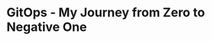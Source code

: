 # GitOps - My Journey from Zero to Negative One

<!--


we can't have nive things


At the dawn of time, when times were harsh,
an APPLICATION
    runs on a MACHINE
=> "It works on my machine"

then, after decoupling the application from the machine,
an APPLICATION
    runs on an OS
        that operates a MACHINE
=> "It works on my OS"

because we still thought the application was too close from the machine (and because applications started having expectations about the underlying OS)
an APPLICATION
    runs on GUEST OS
        in a VM
            on a HOST OS
                that operates the MACHINE
=> "It works in my VM"

when virtual machines got too slow for our speed greed,
an APPLICATION
    runs on HALF AN OS
        isolated in a CONTAINER
            sharing its other half with a HOST OS
                that operates the MACHINE
=> "It works in my container"

but, thanks the gods, today,
an APPLICATION
    runs on HALF AN OS
        isolated in its CONTAINER
            wrapped by a POD
                part of a REPLICA SET
                    managed by a DEPLOYMENT
                        running on KUBERNETES-FIRST OS
                            in a VM (you really didn't think they'd go away so easily)
                                forming a CLUSTER
                                    provisioned in the CLOUD
=> "It works on my cluster"

Application release management has never been so streamlined.

-->


<!--


at the essence of the universe is the application


create a web app

ls

```
📁 ..
  📁 .
    📑 README.md
```

make it simple
start with a greeter
use .NET (hey, nobody is perfect)
call it hello

dotnet new create "web" --name "Martin.Hello" --exclude-launch-settings --output ./applications/hello

```
The template "ASP.NET Core Empty" was created successfully.

Processing post-creation actions...
Restoring ...\applications\hello\Martin.Hello.csproj:
  Determining projects to restore...
  Restored ...\applications\hello\Martin.Hello.csproj (in 87 ms).
Restore succeeded.
```

ls

```diff
📁 ..
  📁 .
+   📁 applications
+     📁 hello
+       🧾 appsettings.Development.json
+       🧾 appsettings.json
+       🧾 Martin.Hello.csproj
+       🧾 Program.cs
    📑 README.md
```

Program.cs

```cs
        var builder = WebApplication.CreateBuilder(args);
        var app = builder.Build();

        app.MapGet("/", () => "Hello World!");

        app.Run();
```

dotnet run --project ./applications/hello

```
info: Microsoft.Hosting.Lifetime[14]
      Now listening on: http://localhost:5000
info: Microsoft.Hosting.Lifetime[0]
      Application started. Press Ctrl+C to shut down.
info: Microsoft.Hosting.Lifetime[0]
      Hosting environment: Production
info: Microsoft.Hosting.Lifetime[0]
      Content root path: ...\applications\hello
```

of course if we navigate to http://localhost:5000, it will show

```
Hello World!
```

But I don't want to open and fiddle around with my browser all the time, because I'm lazy, so I'll create a `hello.http` file and use [REST Client for Visual Studio Code](https://marketplace.visualstudio.com/items?itemName=humao.rest-client) instead.

ls

```diff
📁 ..
  📁 .
    📁 applications
      📁 hello
        🧾 appsettings.Development.json
        🧾 appsettings.json
+       🌐 hello.http
        🧾 Martin.Hello.csproj
        🧾 Program.cs
    📑 README.md
```

hello.http

```http
@BASE_URL = "http://localhost:5000"

GET {{BASE_URL}}
```

Trying that out will slap you back in the face with an unkind error message:

> The connection was rejected. Either the requested service isn’t running on the requested server/port, the proxy settings in vscode are misconfigured, or a firewall is blocking requests. Details: RequestError: connect ECONNREFUSED 127.0.0.1:443.

The silly solution here being to remove the quotes around the value of `@BASE_URL = "http://localhost:5000"`, because we can't have nice things.

hello.http

```diff
- @BASE_URL = "http://localhost:5000"
+ @BASE_URL =  http://localhost:5000
```

define its behavior
    GET /       => "Hello.", plain text
    GET /<name> => "Hello, <name>."
simple web api

hello.http

```http
@BASE_URL = http://localhost:5000

###############################################################################
# This should return "Hello.", plain-text.

GET {{BASE_URL}}/

###############################################################################
# @prompt NAME
# This should return "Hello, <NAME>.", plain-text.

GET {{BASE_URL}}/{{NAME}}
```


Program.cs

```cs
        var builder = WebApplication.CreateBuilder(args);
        var app = builder.Build();

/* - */ app.MapGet("/", () => "Hello World!");

/* + */ app.MapGet("/", () => "Hello.");
/* + */ app.MapGet("/{name}", (string name) => $"Hello, {name}.");

        app.Run();
```

Restarting the application while developing is becoming quite tedious already, so I should use `dotnet watch run` instead of `dotnet run`.

Now http://localhost:5000/Martin returns

```
Hello, Martin.
```

if you're committing to Git, you'll notice the `bin` and `obj` folders are massively full of compiler-generated 💩. I'll make myself a `.gitignore` to save my bandwidth.

ls

```diff
📁 ..
  📁 .
    📁 applications
      📁 hello
+       ✋ .gitignore
        🧾 appsettings.Development.json
        🧾 appsettings.json
        🌐 hello.http
        🧾 Martin.Hello.csproj
        🧾 Program.cs
    📑 README.md
```

.gitignore

```
bin/
obj/
```

now that we've got our application, we must build it, and ship it.
easy just press F5, right?
well, no, we need to properly build it, package it, and deploy it.
but there is a problem: I never learned how to do that in Uni, I've always pressed F5!
because, remember: we can't have nice things (some malevolent among you will have said that a first time when I mentioned the use of .NET)

dotnet publish "./applications/hello" --configuration Release --no-self-contained --output "./applications/hello/publish"

dotnet publish                  -> which, pretty much indicates what we want to do here
"./applications/hello"                  -> the path to the applitation project to build
--configuration Release         -> .NET build configurations bundle compiler options.
                                   The default configuration is 'Debug'; it has compiler options to output debugging information.
                                   The other built-in configuration to 'Release', which has options to request make the compiler optimize your code harder.
--no-self-contained             -> Self-contained applications bundle the .NET runtime along with your own code.
                                   Rather, I'll make a prerequisite for anyone wanting to run my greeter application to install the .NET runtime.
                                   Between the ASP.NET Core Runtime, the .NET Desktop Runtime and then .NET Runtime listed on https://dotnet.microsoft.com/en-us/download/dotnet/7.0,
                                   this will confuse everyone! Just the ASP.NET one has seven options to install it on windows!
                                   Again, we can't have nice things, I'm just doing my part.
--output "./applications/hello/publish" -> The output directory to place the published application in.

save it into a script, call it something relevant, like publish-me-daddy.ps1

```diff
📁 ..
  📁 .
    📁 applications
      📁 hello
        ✋ .gitignore
        🧾 appsettings.Development.json
        🧾 appsettings.json
        🌐 hello.http
        🧾 Martin.Hello.csproj
        🧾 Program.cs
+       🧾 publish-me-daddy.ps1
    📑 README.md
```

publish-me-daddy.ps1

```ps1
dotnet publish "$PSScriptRoot" --configuration Release --no-self-contained --output "$PSScriptRoot/bin/publish"
```

./applications/hello/publish-me-daddy.ps1

```
MSBuild version 17.4.1+9a89d02ff for .NET
  Determining projects to restore...
  All projects are up-to-date for restore.
  Martin.Hello -> ...\docs\applications\hello\bin\Release\net7.0\Martin.Hel
  lo.dll
  Martin.Hello -> ...\docs\applications\hello\bin\publish\
```

ls ./applications/hello/bin/publish

```
📁 ..
  📁 .
    📁 applications
      📁 hello
        📂 bin
          📂 publish
+           🧾 appsettings.Development.json
+           🧾 appsettings.json
+           🧾 Martin.Hello.deps.json
+           📚 Martin.Hello.dll
+           💾 Martin.Hello.exe
+           🧾 Martin.Hello.pdb
+           🧾 Martin.Hello.runtimeconfig.json
+           🧾 web.config
        ✋ .gitignore
        🧾 appsettings.Development.json
        🧾 appsettings.json
        🌐 hello.http
        🧾 Martin.Hello.csproj
        🧾 Program.cs
        🧾 publish-me-daddy.ps1
    📑 README.md
```

admire the published results

the publish folder is full of crap except the `.exe` file, which we can run to execute our app

./applications/hello/bin/publish/Martin.Hello.exe

```
info: Microsoft.Hosting.Lifetime[14]
      Now listening on: http://localhost:5000
info: Microsoft.Hosting.Lifetime[0]
      Application started. Press Ctrl+C to shut down.
info: Microsoft.Hosting.Lifetime[0]
      Hosting environment: Production
info: Microsoft.Hosting.Lifetime[0]
      Content root path: ...\docs
```

it works (of course, it's mine! That feeling wont last for long, though)
c.f. hello.http to try it out

congrat, we now have an app we can run anywhere...
... anywhere there is an ASP.NET runtime, that is, because we can't have nice things.

-->


<!--

oh my godness, containers!


is chose rancher desktop
it has kubernetes integrated
it has nerdctl integrated

if you're disconnected or partially disconnected from the internet, or if Rancher Desktop is misconfigured the slightest, it will fail to start, but, in my case, not before trying out for 10 whole minutes, because we can't have nice things


oc get namespaces

```
NAME              STATUS   AGE
default           Active   13d
kube-system       Active   13d
kube-public       Active   13d
kube-node-lease   Active   13d
```

create a `Containerfile`:

ls

```diff
📁 ..
  📁 .
    📁 applications
      📁 hello
        ✋ .gitignore
        🧾 appsettings.Development.json
        🧾 appsettings.json
+       🐳 Containerfile
        🌐 hello.http
        🧾 Martin.Hello.csproj
        🧾 Program.cs
        🧾 publish-me-daddy.ps1
    📑 README.md
```

Containerfile

```Dockerfile
FROM alpine:3.18.0
ENTRYPOINT ["echo", "Hello"]
```

nerdctl image build --tag hello:v0 ./applications/hello

```
[+] Building 8.1s (5/5)
[+] Building 8.2s (5/5) FINISHED
 => [internal] load build definition from Containerfile                                                       0.1s
 => => transferring dockerfile: 90B                                                                           0.0s
 => [internal] load .dockerignore                                                                             0.0s
 => => transferring context: 2B                                                                               0.0s
 => [internal] load metadata for docker.io/library/alpine:3.18.0                                              7.7s
 => CACHED [1/1] FROM docker.io/library/alpine:3.18.0@sha256:02bb6f428431fbc2809c5d1b41eab5a68350194fb508869  0.0s
 => => resolve docker.io/library/alpine:3.18.0@sha256:02bb6f428431fbc2809c5d1b41eab5a68350194fb508869a33cb1a  0.0s
 => exporting to docker image format                                                                          0.2s
 => => exporting layers                                                                                       0.0s
 => => exporting manifest sha256:2f4c5d94c32f16477fce285361725612070f8879ea31e8c3cb6633d5beff3e35             0.0s
 => => exporting config sha256:a1cc8d3a3d99163ef35d3e34b90bba7a956146994b9ad052f9b3b5f17fac05f5               0.0s
 => => sending tarball                                                                                        0.1s
Loaded image: docker.io/library/hello:v0
```

nerdctl image list

```
REPOSITORY                                  TAG       IMAGE ID        CREATED          PLATFORM       SIZE         BLOB SIZE
hello                                       v0        2f4c5d94c32f    6 seconds ago    linux/amd64    7.6 MiB      3.2 MiB
```

nerdctl container run --rm hello:v0

```
Hello
```


but of course this isn't satisfying, as we want to put our application in the container, not some random useless bash command


after a bit of search

nerdctl container run --rm -i -t alpine:3.18.0 -- ash
/ # apk

```
apk-tools 2.14.0, compiled for x86_64.

usage: apk [<OPTIONS>...] COMMAND [<ARGUMENTS>...]

Package installation and removal:
  add        Add packages to WORLD and commit changes
  del        Remove packages from WORLD and commit changes

System maintenance:
  fix        Fix, reinstall or upgrade packages without modifying WORLD
  update     Update repository indexes
  upgrade    Install upgrades available from repositories
  cache      Manage the local package cache

Querying package information:
  info       Give detailed information about packages or repositories
  list       List packages matching a pattern or other criteria
  dot        Render dependencies as graphviz graphs
  policy     Show repository policy for packages
  search     Search for packages by name or description

Repository maintenance:
  index      Create repository index file from packages
  fetch      Download packages from repositories to a local directory
  manifest   Show checksums of package contents
  verify     Verify package integrity and signature

Miscellaneous:
  audit      Audit system for changes
  stats      Show statistics about repositories and installations
  version    Compare package versions or perform tests on version strings

This apk has coffee making abilities.
For more information: man 8 apk
```

/ # apk update
fetch https://dl-cdn.alpinelinux.org/alpine/v3.18/main/x86_64/APKINDEX.tar.gz
fetch https://dl-cdn.alpinelinux.org/alpine/v3.18/community/x86_64/APKINDEX.tar.gz
v3.18.3-78-ga74ec4287c7 [https://dl-cdn.alpinelinux.org/alpine/v3.18/main]
v3.18.3-84-gcb6b432d261 [https://dl-cdn.alpinelinux.org/alpine/v3.18/community]
OK: 20071 distinct packages available

/ # apk search dotnet | grep runtime
```
dotnet6-runtime-6.0.21-r0
dotnet7-runtime-7.0.10-r0
```

/ # apk search asp | grep runtime
```
aspnetcore6-runtime-6.0.21-r0
aspnetcore7-runtime-7.0.10-r0
```

we find out that we need the `aspnetcore7-runtime-7.0.10-r0` package

Containerfile

```Dockerfile
FROM alpine:3.18.0
RUN apk add aspnetcore7-runtime-7.0.10-r0
ENTRYPOINT ["dotnet"]
```

nerdctl image build --tag hello:v0 ./applications/hello

```diff
  [+] Building 10.4s (5/5) FINISHED
  => [internal] load .dockerignore                                                                             0.0s
  => => transferring context: 2B                                                                               0.0s
  => [internal] load build definition from Containerfile                                                       0.1s
  => => transferring dockerfile: 126B                                                                          0.0s
  => [internal] load metadata for docker.io/library/alpine:3.18.0                                              7.6s
  => CACHED [1/2] FROM docker.io/library/alpine:3.18.0@sha256:02bb6f428431fbc2809c5d1b41eab5a68350194fb508869  0.0s
  => => resolve docker.io/library/alpine:3.18.0@sha256:02bb6f428431fbc2809c5d1b41eab5a68350194fb508869a33cb1a  0.0s
  => ERROR [2/2] RUN apk add aspnetcore7-runtime-7.0.10-r0                                                     2.6s
  ------
  > [2/2] RUN apk add aspnetcore7-runtime-7.0.10-r0:
  #0 0.180 fetch https://dl-cdn.alpinelinux.org/alpine/v3.18/main/x86_64/APKINDEX.tar.gz
  #0 1.474 fetch https://dl-cdn.alpinelinux.org/alpine/v3.18/community/x86_64/APKINDEX.tar.gz
- #0 2.518 ERROR: unable to select packages:
- #0 2.518   aspnetcore7-runtime-7.0.10-r0 (no such package):
- #0 2.518     required by: world[aspnetcore7-runtime-7.0.10-r0]
  ------
  Containerfile:2
  --------------------
  1 |     FROM alpine:3.18.0
  2 | >>> RUN apk add aspnetcore7-runtime-7.0.10-r0
  3 |     ENTRYPOINT ["dotnet"]
  4 |
  --------------------
  error: failed to solve: process "/bin/sh -c apk add aspnetcore7-runtime-7.0.10-r0" did not complete successfully: exit code: 1
  FATA[0010] no image was built
```

`ERROR: unable to select packages: aspnetcore7-runtime-7.0.10-r0 (no such package)` just leaves us alone to figure out that `-7.0.10-r0` is the package version,and it shouldn't be included in the `apk add` parameters


Containerfile

```Dockerfile
FROM alpine:3.18.0
RUN apk add aspnetcore7-runtime
ENTRYPOINT ["dotnet"]
```

nerdctl image build --tag hello:v0 ./applications/hello

```
[+] Building 19.9s (5/6)
[+] Building 20.1s (6/6) FINISHED
 => [internal] load .dockerignore                                                                             0.0s
 => => transferring context: 2B                                                                               0.0s
 => [internal] load build definition from Containerfile                                                       0.1s
 => => transferring dockerfile: 116B                                                                          0.0s
 => [internal] load metadata for docker.io/library/alpine:3.18.0                                              7.6s
 => CACHED [1/2] FROM docker.io/library/alpine:3.18.0@sha256:02bb6f428431fbc2809c5d1b41eab5a68350194fb508869  0.0s
 => => resolve docker.io/library/alpine:3.18.0@sha256:02bb6f428431fbc2809c5d1b41eab5a68350194fb508869a33cb1a  0.0s
 => [2/2] RUN apk add aspnetcore7-runtime                                                                     5.8s
 => exporting to docker image format                                                                          6.4s
 => => exporting layers                                                                                       5.1s
 => => exporting manifest sha256:af6c53232709ac3f3c4a1eccfd2ecdd2fe3f70dd58c18ef862fd715dd562c40b             0.0s
 => => exporting config sha256:f06725ec791ec392503e9ebd61011f73b40097b9d9524465c42a6592b71206e3               0.0s
 => => sending tarball                                                                                        1.3s
Loaded image: docker.io/library/hello:v0
```

nerdctl container run --rm hello:v0
```
Usage: dotnet [options]
Usage: dotnet [path-to-application]

Options:
  -h|--help         Display help.
  --info            Display .NET information.
  --list-sdks       Display the installed SDKs.
  --list-runtimes   Display the installed runtimes.

path-to-application:
  The path to an application .dll file to execute.
```

successfully invoking the dotnet command

this is dotnet, but still not our application
in order to get there, we ought to teleport our published application excutable and company into the container

Containerfile

```Dockerfile
FROM alpine:3.18.0
RUN apk add aspnetcore7-runtime
COPY ./bin/publish /opt/hello
ENTRYPOINT ["/opt/hello/Martin.Hello.exe"]
```

nerdctl image build --tag hello:v0 ./applications/hello

```
[+] Building 7.1s (7/8)
[+] Building 7.2s (8/8)
[+] Building 7.3s (8/8) FINISHED
 => [internal] load .dockerignore                                                                             0.1s
 => => transferring context: 2B                                                                               0.1s
 => [internal] load build definition from Containerfile                                                       0.1s
 => => transferring dockerfile: 170B                                                                          0.1s
 => [internal] load metadata for docker.io/library/alpine:3.18.0                                              5.2s
 => [1/3] FROM docker.io/library/alpine:3.18.0@sha256:02bb6f428431fbc2809c5d1b41eab5a68350194fb508869a33cb1a  0.0s
 => => resolve docker.io/library/alpine:3.18.0@sha256:02bb6f428431fbc2809c5d1b41eab5a68350194fb508869a33cb1a  0.0s
 => [internal] load build context                                                                             0.2s
 => => transferring context: 182.62kB                                                                         0.2s
 => CACHED [2/3] RUN apk add aspnetcore7-runtime                                                              0.0s
 => [3/3] COPY ./bin/publish /opt/hello                                                                       0.0s
 => exporting to docker image format                                                                          1.5s
 => => exporting layers                                                                                       0.1s
 => => exporting manifest sha256:8656258f53c817950c7a7a570e1f7b84cd2bbfa8fac33857932e291f7efaa2be             0.0s
 => => exporting config sha256:871d784b1e4b01f9854f9114ab93a20fa87c74a40f27b4e57ce0000a4524e2b3               0.0s
 => => sending tarball
```

nerdctl container run --rm hello:v0

```
<3>WSL (1) ERROR: ConfigInitializeEntry:1554: Failed to mount (null) at /dev as devtmpfs 1
```

this is because we have a windows executable, and our container runs Alpine (Linux).
instead, we need to use the DLL, and call the dotnet command on it

```diff
  FROM alpine:3.18.0
  RUN apk add aspnetcore7-runtime
  COPY ./bin/publish /opt/hello
- ENTRYPOINT [          "/opt/hello/Martin.Hello.exe"]
+ ENTRYPOINT ["dotnet", "/opt/hello/Martin.Hello.dll"]
```


nerdctl image build --tag hello:v0 ./applications/hello

```
[+] Building 4.5s (8/8)
[+] Building 4.6s (8/8)
[+] Building 4.7s (8/8) FINISHED
 => [internal] load build definition from Containerfile                                                       0.0s
 => => transferring dockerfile: 180B                                                                          0.0s
 => [internal] load .dockerignore                                                                             0.1s
 => => transferring context: 2B                                                                               0.0s
 => [internal] load metadata for docker.io/library/alpine:3.18.0                                              2.5s
 => [1/3] FROM docker.io/library/alpine:3.18.0@sha256:02bb6f428431fbc2809c5d1b41eab5a68350194fb508869a33cb1a  0.1s
 => => resolve docker.io/library/alpine:3.18.0@sha256:02bb6f428431fbc2809c5d1b41eab5a68350194fb508869a33cb1a  0.0s
 => [internal] load build context                                                                             0.4s
 => => transferring context: 468B                                                                             0.4s
 => CACHED [2/3] RUN apk add aspnetcore7-runtime                                                              0.0s
 => CACHED [3/3] COPY ./bin/publish /opt/hello                                                                0.0s
 => exporting to docker image format                                                                          1.4s
 => => exporting layers                                                                                       0.0s
 => => exporting manifest sha256:87a37b211f80c867c7adeb0a8e862731913c752a40e455319647a9dc44223e5b             0.0s
 => => exporting config sha256:008180fcafadf0fe15745095a4440840ada5a307878434c589d23a206757b445               0.0s
 => => sending tarball
```

nerdctl container run --rm hello:v0

```
info: Microsoft.Hosting.Lifetime[14]
      Now listening on: http://localhost:5000
info: Microsoft.Hosting.Lifetime[0]
      Application started. Press Ctrl+C to shut down.
info: Microsoft.Hosting.Lifetime[0]
      Hosting environment: Production
info: Microsoft.Hosting.Lifetime[0]
      Content root path: /
```

However accessing http://localhost:5000 from out hello.http will not work

```
The connection was rejected. Either the requested service isn’t running on the requested server/port, the proxy settings in vscode are misconfigured, or a firewall is blocking requests. Details: RequestError: connect ECONNREFUSED 127.0.0.1:5000.
```

This happens because hitting http://localhost from the host machine will target the host machine itself, whereas we really want to target the http://localhost of the container running on the rancher VM! Here again, we can't have nice things.

still, this pitfall won't stop us, as it can be circumvented by linking ports of the container with ports of the container's host. this process is reffered to as publishing, or forwarding

let's use that technique to our advantage and link the port 5000 on the container to the port 5000 on the host. in which order? I don't know!

nerdctl container run --rm --publish 5000:5000 hello:v0

```
info: Microsoft.Hosting.Lifetime[14]
      Now listening on: http://localhost:5000
info: Microsoft.Hosting.Lifetime[0]
      Application started. Press Ctrl+C to shut down.
info: Microsoft.Hosting.Lifetime[0]
      Hosting environment: Production
info: Microsoft.Hosting.Lifetime[0]
      Content root path: /
```

but our HTTP requests still don't go thought

```
read ECONNRESET
```

is it because the applicatin has an issue?

nerdctl container exec -t -i hello-a970f ash
/ # whoami

```
root
```

/ # apk add curl

```
(1/7) Installing ca-certificates (20230506-r0)
(2/7) Installing brotli-libs (1.0.9-r14)
(3/7) Installing libunistring (1.1-r1)
(4/7) Installing libidn2 (2.3.4-r1)
(5/7) Installing nghttp2-libs (1.55.1-r0)
(6/7) Installing libcurl (8.2.1-r0)
(7/7) Installing curl (8.2.1-r0)
Executing busybox-1.36.0-r9.trigger
Executing ca-certificates-20230506-r0.trigger
OK: 139 MiB in 33 packages
```

/ # curl http://localhost:5000/Martin

```
Hello, Martin.
```

could it be because we're not using the `mcr.microsoft.com/dotnet/aspnet:7.0` base image?

Containerfile

```diff
- FROM alpine:3.18.0
+ FROM mcr.microsoft.com/dotnet/aspnet:7.0
- RUN apk add aspnetcore7-runtime
  COPY ./bin/publish /opt/hello
  ENTRYPOINT ["dotnet", "/opt/hello/Martin.Hello.dll"]
```

nerdctl image build --tag hello:v0 ./applications/hello
```
[+] Building 13.2s (7/7)
[+] Building 13.4s (7/7) FINISHED
 => [internal] load build definition from Containerfile                                                       0.1s
 => => transferring dockerfile: 167B                                                                          0.0s
 => [internal] load .dockerignore                                                                             0.1s
 => => transferring context: 2B                                                                               0.0s
 => [internal] load metadata for mcr.microsoft.com/dotnet/aspnet:7.0                                          4.4s
 => [internal] load build context                                                                             0.3s
 => => transferring context: 468B                                                                             0.3s
 => [1/2] FROM mcr.microsoft.com/dotnet/aspnet:7.0@sha256:54a3864f1c7dbb232982f61105aa18a59b976382a4e720fe18  5.8s
 => => resolve mcr.microsoft.com/dotnet/aspnet:7.0@sha256:54a3864f1c7dbb232982f61105aa18a59b976382a4e720fe18  0.0s
 => => sha256:31e2a952779c41cf5cd187ae1ae276f3de3965a43d41a0250b56c58e1206db8a 10.12MB / 10.12MB              0.6s
 => => sha256:cbca4ad4689cc576651411faa2b98dff307dc8f6de9adf08a5a2d6ae2239d233 154B / 154B                    0.6s
 => => sha256:6c3981608c2b6b3825fe63b9c920101d7bf4ca80ceda7ddc0dc09fdc93a5797d 14.97MB / 14.97MB              1.1s
 => => sha256:a2e354eccee4ad7336b4692c2662de61a68677cec551530c6d7045bcbb3cd6d7 32.45MB / 32.45MB              2.1s
 => => sha256:14726c8f78342865030f97a8d3492e2d1a68fbd22778f9a31dc6be4b4f12a9bc 31.42MB / 31.42MB              2.5s
 => => extracting sha256:14726c8f78342865030f97a8d3492e2d1a68fbd22778f9a31dc6be4b4f12a9bc                     1.1s
 => => extracting sha256:6c3981608c2b6b3825fe63b9c920101d7bf4ca80ceda7ddc0dc09fdc93a5797d                     0.4s
 => => extracting sha256:a2e354eccee4ad7336b4692c2662de61a68677cec551530c6d7045bcbb3cd6d7                     0.8s
 => => extracting sha256:cbca4ad4689cc576651411faa2b98dff307dc8f6de9adf08a5a2d6ae2239d233                     0.0s
 => => extracting sha256:31e2a952779c41cf5cd187ae1ae276f3de3965a43d41a0250b56c58e1206db8a                     0.3s
 => [2/2] COPY ./bin/publish /opt/hello                                                                       0.2s
 => exporting to docker image format                                                                          2.7s
 => => exporting layers                                                                                       0.2s
 => => exporting manifest sha256:e9b1bee8d602a2e4b21fe3e31c0e155693011a6faa3ed546d44662ad1b352088             0.0s
 => => exporting config sha256:f2e6f1b45369056f30266289768dbd79c34898a54a94c3ba952e419cb51e5ba0               0.0s
 => => sending tarball                                                                                        2.4s
Loaded image: docker.io/library/hello:v0
```

nerdctl container run --rm --publish 5000:5000 hello:v0

```
  info: Microsoft.Hosting.Lifetime[14]
+       Now listening on: http://[::]:80
  info: Microsoft.Hosting.Lifetime[0]
        Application started. Press Ctrl+C to shut down.
  info: Microsoft.Hosting.Lifetime[0]
        Hosting environment: Production
  info: Microsoft.Hosting.Lifetime[0]
        Content root path: /
```

but there is a problem, as our app now listens on port 80 instead of 5000
we have to link port 80

nerdctl container run --rm --publish 80:80 hello:v0

http://localhost:80 ?

```
HTTP/1.1 404 Not Found
Content-Type: text/plain; charset=utf-8
X-Content-Type-Options: nosniff
Date: Fri, 25 Aug 2023 13:22:27 GMT
Content-Length: 19
Connection: close

404 page not found
```

As silly as it seems, let's test the possibility that linking a port number on the container to the same port number on the host is the origin of the problem.

link the container port 80 to host port 5000

nerdctl container run --rm --publish 80:5000 hello:v0

http://localhost:5000 ?

```
The connection was rejected. Either the requested service isn’t running on the requested server/port, the proxy settings in vscode are misconfigured, or a firewall is blocking requests. Details: RequestError: connect ECONNREFUSED 127.0.0.1:5000.
```

is it the other way around, then?

nerdctl container run --rm --publish 5000:80 hello:v0

http://localhost:5000 ?

```
HTTP/1.1 200 OK
Connection: close
Content-Type: text/plain; charset=utf-8
Date: Fri, 25 Aug 2023 13:25:57 GMT
Server: Kestrel
Transfer-Encoding: chunked

Hello.
```

Of course it is! Because we can't have nice things!


Let's get back to using `alpine:3.18.0` as our base image and installing `aspnetcore7-runtime`, then run the container linking ports differently:

nerdctl container run --rm --publish 8080:5000 hello:v0
```
info: Microsoft.Hosting.Lifetime[14]
      Now listening on: http://localhost:5000
info: Microsoft.Hosting.Lifetime[0]
      Application started. Press Ctrl+C to shut down.
info: Microsoft.Hosting.Lifetime[0]
      Hosting environment: Production
info: Microsoft.Hosting.Lifetime[0]
      Content root path: /
```

http://localhost:80

```
read ECONNRESET
```

It looks like we are stuck with our `mcr.microsoft.com/dotnet/aspnet:7.0`-branded leash. because we can't have nice things.

-->

<!--

Pod

the pod groups containers
it provides shared storage, in the form of volumes, which can also point to external sources
all containers in a pod share an IP address, ports, and `localhost`
all containers in a pod are scheduled on the same node

YAML is not a markup language
it is a data serialization language
as such it can be used to serialize data, but it's not very good at it
or as a markup language, but it's not very good at it
or to declare configuration, but it's not very good at it either

the configuration of a pod can be declared in YAML

create a yaml file to define a pod:

ls

```diff
📁 ..
  📁 .
    📁 applications
      📁 hello
        ✋ .gitignore
        🧾 appsettings.Development.json
        🧾 appsettings.json
        🐳 Containerfile
        🌐 hello.http
        🧾 Martin.Hello.csproj
        🧾 Program.cs
        🧾 publish-me-daddy.ps1
    📁 pods
+     🧾 hello.yaml
    📑 README.md
```

hello.yaml:

```yaml
apiVersion: v1
kind: Pod
metadata:
  name: hello
spec:
  containers:
    - name: app
      image: alpine:3.18.0
      command: [echo]
      args: ["Hello."]
```

kubectl apply --filename ./pods/hello.yaml
```
pod/hello created
```

see if we can list it

kubectl get pods
```
NAME    READY   STATUS      RESTARTS      AGE
hello   0/1     Completed   2 (21s ago)   23s
```

of course our pod is marked as Completed and must have died along the way, as proven by the same command

kubectl get pods
```
NAME    READY   STATUS             RESTARTS      AGE
hello   0/1     CrashLoopBackOff   3 (35s ago)   80s
```

because kubernetes is a mad world where you can't run the same command over and over and expect the same result
still, in our first exposure case, it's not quite as critical as it seems, as the container simply did its job of echoing "Hello."

kubectl logs pod/hello
```
Hello.
```

to prevent the container from dying, we can make a loop:

hello.yaml

```diff
  apiVersion: v1
  kind: Pod
  metadata:
    name: hello
  spec:
    containers:
      - name: app
        image: alpine:3.18.0
-       command: [echo]
+       command: [ash, -c]
-       args: ["Hello."]
+       args: ['while true; do echo "Hello."; sleep 1; done']
```

kubectl apply --filename ./pods/hello.yaml
```
The Pod "hello" is invalid: spec: Forbidden: pod updates may not change fields other than `spec.containers[*].image`, `spec.initContainers[*].image`, `spec.activeDeadlineSeconds`, `spec.tolerations` (only additions to existing tolerations) or `spec.terminationGracePeriodSeconds` (allow it to be set to 1 if it was previously negative)
  core.PodSpec{
        Volumes:        {{Name: "kube-api-access-njbtv", VolumeSource: {Projected: &{Sources: {{ServiceAccountToken: &{ExpirationSeconds: 3607, Path: "token"}}, {ConfigMap: &{LocalObjectReference: {Name: "kube-root-ca.crt"}, Items: {{Key: "ca.crt", Path: "ca.crt"}}}}, {DownwardAPI: &{Items: {{Path: "namespace", FieldRef: &{APIVersion: "v1", FieldPath: "metadata.namespace"}}}}}}, DefaultMode: &420}}}},
        InitContainers: nil,
        Containers: []core.Container{
                {
                        Name:       "app",
                        Image:      "alpine:3.18.0",
                        Command:    {"ash", "-c"},
-                       Args:       []string{"echo Hello."},
+                       Args:       []string{`while true; do echo "Hello."; sleep 1; done`},
                        WorkingDir: "",
                        Ports:      nil,
                        ... // 16 identical fields
                },
        },
        EphemeralContainers: nil,
        RestartPolicy:       "Always",
        ... // 26 identical fields
  }
```

I forgot to mention that a pod is mostly immutable, the only mutable fields being of low interest, and the container image being a case were we generally prefer a full pod restart.

to circumvent this, we can either murder the pod using `kubectl delete pod hello`, or use force:

kubectl apply --filename ./pods/hello.yaml --force
```
pod/hello configured
```


kubectl get pods
```
NAME    READY   STATUS    RESTARTS   AGE
hello   1/1     Running   0          54s
```

kubectl logs pod/hello --follow
```
Hello.
Hello.
Hello.
Hello.
Hello.
Hello.
Hello.
Hello.
Hello.
Hello.
```

and will print more `Hello.` until you press CTRL+C or murder the pod.
sweet, I hear you thinking, let's deploy all our applications in containers within a pod!
Let's take the example of two containers, happily running together in the same pod
one container is quite stable, but the other one is prone to terminating on the error side of the exit code
to simulate this, we'll add another container to our pod and make it error out after 10 seconds

hello.yaml

```diff
  apiVersion: v1
  kind: Pod
  metadata:
    name: hello
  spec:
    containers:
      - name: app
        image: alpine:3.18.0
        command: [ash, -c]
-       args: ['while true; do echo "Hello."; sleep 1; done']
+       args: ['DATE=$(date); while true; do echo "$DATE - Hello."; sleep 1; done']
+     - name: el-contenedito-de-la-muerte
+       image: alpine:3.18.0
+       command: [ash, -c]
+       args: ['for i in $(seq 1 10); do echo "Hello, $i."; sleep 1; done; exit 666']
```

kubectl apply --filename ./pods/hello.yaml --force

```
pod/hello configured
```


`kubectl logs pod/hello --container app --follow` and wait 10s

```
Wed Aug 30 15:30:05 UTC 2023 - Hello.
Wed Aug 30 15:30:05 UTC 2023 - Hello.
Wed Aug 30 15:30:05 UTC 2023 - Hello.
Wed Aug 30 15:30:05 UTC 2023 - Hello.
Wed Aug 30 15:30:05 UTC 2023 - Hello.
Wed Aug 30 15:30:05 UTC 2023 - Hello.
Wed Aug 30 15:30:05 UTC 2023 - Hello.
Wed Aug 30 15:30:05 UTC 2023 - Hello.
Wed Aug 30 15:30:05 UTC 2023 - Hello.
Wed Aug 30 15:30:05 UTC 2023 - Hello.
Wed Aug 30 15:30:05 UTC 2023 - Hello.
Wed Aug 30 15:30:05 UTC 2023 - Hello.
Wed Aug 30 15:30:05 UTC 2023 - Hello.
Wed Aug 30 15:30:05 UTC 2023 - Hello.
```

One failing container will not sink the whole pod, but will put it in a CrashLoopBackOff state:

kubectl get pods
```
NAME    READY   STATUS             RESTARTS      AGE
hello   1/2     CrashLoopBackOff   5 (95s ago)   5m35s
```

however, we will be facing another issue, because we can't have nice things, remember?
all containers in a pod are scheduled on the same node, which, on a single-node cluster like a local Rancher Desktop development environment, is not problematic, but it will become bad on a fully fledged cloud-provisioned cluster with dozens of nodes. And that's without talking about scaling and replication, the needs for which will vary per application (container), while the smallest building block of Kubernetes is the pod.

let's deploy our hello application, replacing the image by `hello:v0`, and trust our Containerfile's ENTRYPOINT to call .NET

hello.yaml
```diff
  apiVersion: v1
  kind: Pod
  metadata:
    name: hello
  spec:
    containers:
      - name: app
-       image: alpine:3.18.0
+       image: hello:v0
-       command: [ash, -c]
-       args: ['DATE=$(date); while true; do echo "$DATE - Hello."; sleep 1; done']
-     - name: el-contenedito-de-la-muerte
-       image: alpine:3.18.0
-       command: [ash, -c]
-       args: ['for i in $(seq 1 10); do echo "Hello, $i."; sleep 1; done; exit 666']
```


kubectl apply --filename ./pods/hello.yaml --force
```
pod/hello configured
```

kubectl get pods
```
NAME    READY   STATUS         RESTARTS   AGE
hello   0/1     ErrImagePull   0          15s
```

kubectl describe pod/hello
```
Name:             hello
Namespace:        default
Service Account:  default
Node:             .../...
Start Time:       Wed, 30 Aug 2023 16:43:43 +0100
Labels:           <none>
Status:           Pending
IP:               10.42.0.140
IPs:
  IP:  10.42.0.140
Containers:
  app:
    Container ID:
    Image:          hello:v0
    Image ID:
    Port:           <none>
    Host Port:      <none>
    State:          Waiting
      Reason:       ImagePullBackOff
    Ready:          False
    Restart Count:  0
    Environment:    <none>
    Mounts:
      /var/run/secrets/kubernetes.io/serviceaccount from kube-api-access-zz26d (ro)
Conditions:
  Type              Status
  Initialized       True
  Ready             False
  ContainersReady   False
  PodScheduled      True
Volumes:
  kube-api-access-zz26d:
    Type:                    Projected (a volume that contains injected data from multiple sources)
    TokenExpirationSeconds:  3607
    ConfigMapName:           kube-root-ca.crt
    ConfigMapOptional:       <nil>
    DownwardAPI:             true
QoS Class:                   BestEffort
Node-Selectors:              <none>
Tolerations:                 node.kubernetes.io/not-ready:NoExecute op=Exists for 300s
                             node.kubernetes.io/unreachable:NoExecute op=Exists for 300s
Events:
  Type     Reason     Age                From               Message
  ----     ------     ----               ----               -------
  Normal   Scheduled  34s                default-scheduler  Successfully assigned default/hello to ...
  Normal   BackOff    29s                kubelet            Back-off pulling image "hello:v0"
  Warning  Failed     29s                kubelet            Error: ImagePullBackOff
  Normal   Pulling    15s (x2 over 34s)  kubelet            Pulling image "hello:v0"
  Warning  Failed     10s (x2 over 29s)  kubelet            Failed to pull image "hello:v0": rpc error: code = Unknown desc = failed to pull and unpack image "docker.io/library/hello:v0": failed to resolve reference "docker.io/library/hello:v0": pull access denied, repository does not exist or may require authorization: server message: insufficient_scope: authorization failed
  Warning  Failed     10s (x2 over 29s)  kubelet            Error: ErrImagePull
```

the interesting bit here is the Events section, in which we learn that kubernetes failed to pull and unpack image "docker.io/library/hello:v0"
looks like it queries the docker registry, even if I have the image locally, because we can't heve nice things
to make our images available to the local kubernetess cluster, we have to build them with `nerdctl` in the `k8s.io` "namespace"
nerdctl namespaces are not the same as kubernetes namespaces, because what else

nerdctl image build --tag hello:v0 --namespace k8s.io ./applications/hello
```
[+] Building 4.6s (7/7)
[+] Building 4.6s (7/7) FINISHED
 => [internal] load .dockerignore                                                                             0.0s
 => => transferring context: 2B                                                                               0.0s
 => [internal] load build definition from Containerfile                                                       0.1s
 => => transferring dockerfile: 167B                                                                          0.0s
 => [internal] load metadata for mcr.microsoft.com/dotnet/aspnet:7.0                                          2.2s
 => [internal] load build context                                                                             0.3s
 => => transferring context: 468B                                                                             0.3s
 => [1/2] FROM mcr.microsoft.com/dotnet/aspnet:7.0@sha256:54a3864f1c7dbb232982f61105aa18a59b976382a4e720fe18  0.0s
 => => resolve mcr.microsoft.com/dotnet/aspnet:7.0@sha256:54a3864f1c7dbb232982f61105aa18a59b976382a4e720fe18  0.0s
 => CACHED [2/2] COPY ./bin/publish /opt/hello                                                                0.0s
 => exporting to docker image format                                                                          2.0s
 => => exporting layers                                                                                       0.0s
 => => exporting manifest sha256:e9b1bee8d602a2e4b21fe3e31c0e155693011a6faa3ed546d44662ad1b352088             0.0s
 => => exporting config sha256:f2e6f1b45369056f30266289768dbd79c34898a54a94c3ba952e419cb51e5ba0               0.0s
 => => sending tarball                                                                                        1.9s
Loaded image: docker.io/library/hello:v0
```

nerdctl image list --namespace k8s.io
```
REPOSITORY                                  TAG                     IMAGE ID        CREATED           PLATFORM       SIZE         BLOB SIZE
alpine                                      3.18.0                  02bb6f428431    2 weeks ago       linux/amd64    7.6 MiB      3.2 MiB
hello                                       v0                      e9b1bee8d602    14 seconds ago    linux/amd64    214.8 MiB    84.9 MiB
```

now our application is running fine:

kubectl get pods
```
NAME    READY   STATUS    RESTARTS   AGE
hello   1/1     Running   0          11m
```

kubectl logs pod/hello
```
info: Microsoft.Hosting.Lifetime[14]
      Now listening on: http://[::]:80
info: Microsoft.Hosting.Lifetime[0]
      Application started. Press Ctrl+C to shut down.
info: Microsoft.Hosting.Lifetime[0]
      Hosting environment: Production
info: Microsoft.Hosting.Lifetime[0]
      Content root path: /
```

But how do we access it?
The first step would be to ensure the web service is accessible, but CURLing it from within te container
unlike me, you will remember that the microsoft .NET base image uses Debian, as opposed to Alpine,
and you will not loose your precious time trying to understand why `ash` is suddently unavailable


kubectl exec pod/hello -- apt update
```
WARNING: apt does not have a stable CLI interface. Use with caution in scripts.

Get:1 http://deb.debian.org/debian bullseye InRelease [116 kB]
Get:2 http://deb.debian.org/debian-security bullseye-security InRelease [48.4 kB]
Get:3 http://deb.debian.org/debian bullseye-updates InRelease [44.1 kB]
Get:4 http://deb.debian.org/debian bullseye/main amd64 Packages [8183 kB]
Get:5 http://deb.debian.org/debian-security bullseye-security/main amd64 Packages [245 kB]
Get:6 http://deb.debian.org/debian bullseye-updates/main amd64 Packages [17.5 kB]
Fetched 8653 kB in 2s (3701 kB/s)
Reading package lists...
Building dependency tree...
Reading state information...
All packages are up to date.
```

kubectl exec pod/hello -- apt install curl -y

```
WARNING: apt does not have a stable CLI interface. Use with caution in scripts.

Reading package lists...
Building dependency tree...
Reading state information...
The following additional packages will be installed:
  libbrotli1 libcurl4 libldap-2.4-2 libldap-common libnghttp2-14 libpsl5
  librtmp1 libsasl2-2 libsasl2-modules libsasl2-modules-db libssh2-1
  publicsuffix
Suggested packages:
  libsasl2-modules-gssapi-mit | libsasl2-modules-gssapi-heimdal
  libsasl2-modules-ldap libsasl2-modules-otp libsasl2-modules-sql
The following NEW packages will be installed:
  curl libbrotli1 libcurl4 libldap-2.4-2 libldap-common libnghttp2-14 libpsl5
  librtmp1 libsasl2-2 libsasl2-modules libsasl2-modules-db libssh2-1
  publicsuffix
0 upgraded, 13 newly installed, 0 to remove and 0 not upgraded.
Need to get 1981 kB of archives.
After this operation, 4363 kB of additional disk space will be used.
Get:1 http://deb.debian.org/debian bullseye/main amd64 libbrotli1 amd64 1.0.9-2+b2 [279 kB]
Get:2 http://deb.debian.org/debian bullseye/main amd64 libsasl2-modules-db amd64 2.1.27+dfsg-2.1+deb11u1 [69.1 kB]
Get:3 http://deb.debian.org/debian bullseye/main amd64 libsasl2-2 amd64 2.1.27+dfsg-2.1+deb11u1 [106 kB]
Get:4 http://deb.debian.org/debian bullseye/main amd64 libldap-2.4-2 amd64 2.4.57+dfsg-3+deb11u1 [232 kB]
Get:5 http://deb.debian.org/debian bullseye/main amd64 libnghttp2-14 amd64 1.43.0-1 [77.1 kB]
Get:6 http://deb.debian.org/debian bullseye/main amd64 libpsl5 amd64 0.21.0-1.2 [57.3 kB]
Get:7 http://deb.debian.org/debian bullseye/main amd64 librtmp1 amd64 2.4+20151223.gitfa8646d.1-2+b2 [60.8 kB]
Get:8 http://deb.debian.org/debian bullseye/main amd64 libssh2-1 amd64 1.9.0-2 [156 kB]
Get:9 http://deb.debian.org/debian bullseye/main amd64 libcurl4 amd64 7.74.0-1.3+deb11u7 [346 kB]
Get:10 http://deb.debian.org/debian bullseye/main amd64 curl amd64 7.74.0-1.3+deb11u7 [270 kB]
Get:11 http://deb.debian.org/debian bullseye/main amd64 libldap-common all 2.4.57+dfsg-3+deb11u1 [95.8 kB]
Get:12 http://deb.debian.org/debian bullseye/main amd64 libsasl2-modules amd64 2.1.27+dfsg-2.1+deb11u1 [104 kB]
Get:13 http://deb.debian.org/debian bullseye/main amd64 publicsuffix all 20220811.1734-0+deb11u1 [127 kB]
debconf: delaying package configuration, since apt-utils is not installed
Fetched 1981 kB in 1s (1674 kB/s)
Selecting previously unselected package libbrotli1:amd64.
(Reading database ... 6988 files and directories currently installed.)
Preparing to unpack .../00-libbrotli1_1.0.9-2+b2_amd64.deb ...
Unpacking libbrotli1:amd64 (1.0.9-2+b2) ...
Selecting previously unselected package libsasl2-modules-db:amd64.
Preparing to unpack .../01-libsasl2-modules-db_2.1.27+dfsg-2.1+deb11u1_amd64.deb ...
Unpacking libsasl2-modules-db:amd64 (2.1.27+dfsg-2.1+deb11u1) ...
Selecting previously unselected package libsasl2-2:amd64.
Preparing to unpack .../02-libsasl2-2_2.1.27+dfsg-2.1+deb11u1_amd64.deb ...
Unpacking libsasl2-2:amd64 (2.1.27+dfsg-2.1+deb11u1) ...
Selecting previously unselected package libldap-2.4-2:amd64.
Preparing to unpack .../03-libldap-2.4-2_2.4.57+dfsg-3+deb11u1_amd64.deb ...
Unpacking libldap-2.4-2:amd64 (2.4.57+dfsg-3+deb11u1) ...
Selecting previously unselected package libnghttp2-14:amd64.
Preparing to unpack .../04-libnghttp2-14_1.43.0-1_amd64.deb ...
Unpacking libnghttp2-14:amd64 (1.43.0-1) ...
Selecting previously unselected package libpsl5:amd64.
Preparing to unpack .../05-libpsl5_0.21.0-1.2_amd64.deb ...
Unpacking libpsl5:amd64 (0.21.0-1.2) ...
Selecting previously unselected package librtmp1:amd64.
Preparing to unpack .../06-librtmp1_2.4+20151223.gitfa8646d.1-2+b2_amd64.deb ...
Unpacking librtmp1:amd64 (2.4+20151223.gitfa8646d.1-2+b2) ...
Selecting previously unselected package libssh2-1:amd64.
Preparing to unpack .../07-libssh2-1_1.9.0-2_amd64.deb ...
Unpacking libssh2-1:amd64 (1.9.0-2) ...
Selecting previously unselected package libcurl4:amd64.
Preparing to unpack .../08-libcurl4_7.74.0-1.3+deb11u7_amd64.deb ...
Unpacking libcurl4:amd64 (7.74.0-1.3+deb11u7) ...
Selecting previously unselected package curl.
Preparing to unpack .../09-curl_7.74.0-1.3+deb11u7_amd64.deb ...
Unpacking curl (7.74.0-1.3+deb11u7) ...
Selecting previously unselected package libldap-common.
Preparing to unpack .../10-libldap-common_2.4.57+dfsg-3+deb11u1_all.deb ...
Unpacking libldap-common (2.4.57+dfsg-3+deb11u1) ...
Selecting previously unselected package libsasl2-modules:amd64.
Preparing to unpack .../11-libsasl2-modules_2.1.27+dfsg-2.1+deb11u1_amd64.deb ...
Unpacking libsasl2-modules:amd64 (2.1.27+dfsg-2.1+deb11u1) ...
Selecting previously unselected package publicsuffix.
Preparing to unpack .../12-publicsuffix_20220811.1734-0+deb11u1_all.deb ...
Unpacking publicsuffix (20220811.1734-0+deb11u1) ...
Setting up libpsl5:amd64 (0.21.0-1.2) ...
Setting up libbrotli1:amd64 (1.0.9-2+b2) ...
Setting up libsasl2-modules:amd64 (2.1.27+dfsg-2.1+deb11u1) ...
Setting up libnghttp2-14:amd64 (1.43.0-1) ...
Setting up libldap-common (2.4.57+dfsg-3+deb11u1) ...
Setting up libsasl2-modules-db:amd64 (2.1.27+dfsg-2.1+deb11u1) ...
Setting up librtmp1:amd64 (2.4+20151223.gitfa8646d.1-2+b2) ...
Setting up libsasl2-2:amd64 (2.1.27+dfsg-2.1+deb11u1) ...
Setting up libssh2-1:amd64 (1.9.0-2) ...
Setting up publicsuffix (20220811.1734-0+deb11u1) ...
Setting up libldap-2.4-2:amd64 (2.4.57+dfsg-3+deb11u1) ...
Setting up libcurl4:amd64 (7.74.0-1.3+deb11u7) ...
Setting up curl (7.74.0-1.3+deb11u7) ...
Processing triggers for libc-bin (2.31-13+deb11u6) ...
```

kubectl exec pod/hello -- curl --silent http://localhost:80
```
Hello.
```

-->

<!--

Self Service

network ports listened to by the applications living inside containers wrapped in pods don't get automatically exposed to the outside world
that would be a nice thing, and we can't have those
exposing applications to the network is done by declaring a Service

as over-engineered as it sounds to have another abstraction layer to route network trafic to our pods
services are, at the end of times, not that unlikeable
See, the pods are mostly immutable, and it's the doxa to consider them as disposable at will
it means that those poor things will be sacrificed at any occasion, but they don't mind
[portal they don't feel pain, just a simulation]
for us however this means that we can't rely on the pod's IP address for a long term relationship
not only the services hide the pods, they also do load-balancing, and they trigger the creation of a DNS entry internal to the cluster, which has the form `<SERVICE_NAME>.<SERVICE_NAMESPACE="default">.svc.cluster.local`

let's create a service

```diff
📁 ..
  📁 .
    📁 applications
      📁 hello
        ✋ .gitignore
        🧾 appsettings.Development.json
        🧾 appsettings.json
        🐳 Containerfile
        🌐 hello.http
        🧾 Martin.Hello.csproj
        🧾 Program.cs
        🧾 publish-me-daddy.ps1
    📁 pods
!     🧾 hello.yaml
+   📁 services
+     🧾 hello.yaml
    📑 README.md
```

pods/hello.yaml:

```diff
  apiVersion: v1
  kind: Pod
  metadata:
    name: hello
+   labels:
+     app.kubernetes.io/name: 2545bb8b-e59c-4f4a-b362-2d1591215f25
  spec:
    containers:
      - name: app
        image: hello:v0
```

services/hello.yaml:

```yaml
apiVersion: v1
kind: Service
metadata:
  name: hello
spec:
  selector:
    app.kubernetes.io/name: 2545bb8b-e59c-4f4a-b362-2d1591215f25
  ports:
    - port: 5000
      targetPort: 80
```

both the pod and the service have their `.metadata.name` set to `hello`
but that doesn't matter, because they are resources of different types

a service knows what pods to pass trafic to, not by the pods' names, which might change as much as pods are created and ditched, but by matching their "labels"

labels are like tags that take the form of a string-string key-value pairs

Kubernetes defines a bunch of [standard labels](https://kubernetes.io/docs/concepts/overview/working-with-objects/common-labels/#labels), among which `app.kubernetes.io/name`, which defines the name of the considered application
which sounds like a safe starter for identifying pod wrapping containers in which applications live
for the value, I'll use the second worst thing after a poor name: a giberrish GUID!

services allow for changing the exposed network port
the `.spec.ports[].port` is the port exposed by the service
while the `.spec.ports[].targetPort` is the port the application in a container in a pod is listening to

kubectl apply --filename ./pods/hello.yaml --force --filename ./services/hello.yaml
```
pod/hello configured
service/hello created
```

kubectl get pods,services
```
NAME        READY   STATUS    RESTARTS   AGE
pod/hello   1/1     Running   0          4m53s

NAME                 TYPE        CLUSTER-IP     EXTERNAL-IP   PORT(S)    AGE
service/kubernetes   ClusterIP   10.43.0.1      <none>        443/TCP    21d
service/hello        ClusterIP   10.43.46.187   <none>        5000/TCP   5m11s
```

Spawn another pod to CURL the application using our new service.

kubectl run (new-guid) --image alpine:3.18.0 --rm --tty --stdin -- ash
```
If you don't see a command prompt, try pressing enter.
```

/ # apk add curl
```
fetch https://dl-cdn.alpinelinux.org/alpine/v3.18/main/x86_64/APKINDEX.tar.gz
fetch https://dl-cdn.alpinelinux.org/alpine/v3.18/community/x86_64/APKINDEX.tar.gz
(1/7) Installing ca-certificates (20230506-r0)
(2/7) Installing brotli-libs (1.0.9-r14)
(3/7) Installing libunistring (1.1-r1)
(4/7) Installing libidn2 (2.3.4-r1)
(5/7) Installing nghttp2-libs (1.55.1-r0)
(6/7) Installing libcurl (8.2.1-r0)
(7/7) Installing curl (8.2.1-r0)
Executing busybox-1.36.0-r9.trigger
Executing ca-certificates-20230506-r0.trigger
OK: 12 MiB in 22 packages
```

/ # curl http://hello.default.svc.cluster.local:5000
```
Hello.
```

in the rancher desktop UI, nav to the Port Forwarding tab, find the hello service, click the Forward button, then use 5000 as the Local Port value, click the check mark

Use `hello.http` to GET http://localhost:5000:

```
Hello.
```


-->
